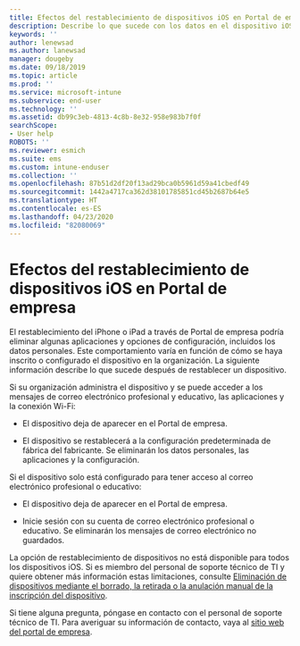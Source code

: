 ```yaml
---
title: Efectos del restablecimiento de dispositivos iOS en Portal de empresa de Intune | Microsoft Docs
description: Describe lo que sucede con los datos en el dispositivo iOS después de restablecerlo en el Portal de empresa de Intune.
keywords: ''
author: lenewsad
ms.author: lanewsad
manager: dougeby
ms.date: 09/18/2019
ms.topic: article
ms.prod: ''
ms.service: microsoft-intune
ms.subservice: end-user
ms.technology: ''
ms.assetid: db99c3eb-4813-4c8b-8e32-958e983b7f0f
searchScope:
- User help
ROBOTS: ''
ms.reviewer: esmich
ms.suite: ems
ms.custom: intune-enduser
ms.collection: ''
ms.openlocfilehash: 87b51d2df20f13ad29bca0b5961d59a41cbedf49
ms.sourcegitcommit: 1442a4717ca362d38101785851cd45b2687b64e5
ms.translationtype: HT
ms.contentlocale: es-ES
ms.lasthandoff: 04/23/2020
ms.locfileid: "82080069"
---
```

# <a name="effects-of-company-portal-ios-device-reset"></a>Efectos del restablecimiento de dispositivos iOS en Portal de empresa 

El restablecimiento del iPhone o iPad a través de Portal de empresa podría eliminar algunas aplicaciones y opciones de configuración, incluidos los datos personales. Este comportamiento varía en función de cómo se haya inscrito o configurado el dispositivo en la organización. La siguiente información describe lo que sucede después de restablecer un dispositivo.  

Si su organización administra el dispositivo y se puede acceder a los mensajes de correo electrónico profesional y educativo, las aplicaciones y la conexión Wi-Fi:

- El dispositivo deja de aparecer en el Portal de empresa.  

- El dispositivo se restablecerá a la configuración predeterminada de fábrica del fabricante. Se eliminarán los datos personales, las aplicaciones y la configuración.

Si el dispositivo solo está configurado para tener acceso al correo electrónico profesional o educativo:

- El dispositivo deja de aparecer en el Portal de empresa.  

- Inicie sesión con su cuenta de correo electrónico profesional o educativo. Se eliminarán los mensajes de correo electrónico no guardados.   

La opción de restablecimiento de dispositivos no está disponible para todos los dispositivos iOS. Si es miembro del personal de soporte técnico de TI y quiere obtener más información estas limitaciones, consulte [Eliminación de dispositivos mediante el borrado, la retirada o la anulación manual de la inscripción del dispositivo](https://docs.microsoft.com/intune/devices-wipe).  

Si tiene alguna pregunta, póngase en contacto con el personal de soporte técnico de TI. Para averiguar su información de contacto, vaya al [sitio web del portal de empresa](https://go.microsoft.com/fwlink/?linkid=2010980).
